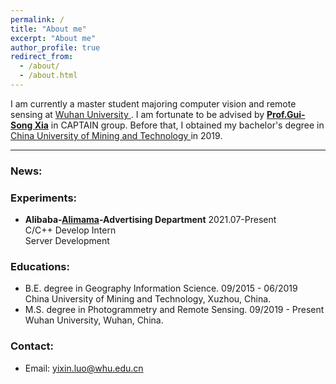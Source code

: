 ```yaml
---
permalink: /
title: "About me"
excerpt: "About me"
author_profile: true
redirect_from: 
  - /about/
  - /about.html
---
```



I am currently a master student majoring computer vision and remote sensing at <a href="https://www.whu.edu.cn/" target="_blank"> Wuhan University </a>. I am fortunate to be advised by [**Prof.Gui-Song Xia**](http://www.captain-whu.com/xia.html) in CAPTAIN group. Before that, I obtained my bachelor's degree in <a href="https://www.cumt.edu.cn/" target="_blank"> China University of Mining and Technology </a>in 2019.
  
  
---
### News:
<!-- * 2021.03 One paper is accepted to **CVPR 2021**. -->
  
### Experiments:
* **Alibaba-<a href="https://www.alimama.com">Alimama</a>-Advertising Department** 2021.07-Present  
  C/C++ Develop Intern  
  Server Development

### Educations:
* B.E. degree in Geography Information Science. 09/2015 - 06/2019  
  China University of Mining and Technology, Xuzhou, China.
* M.S. degree in Photogrammetry and Remote Sensing. 09/2019 - Present  
  Wuhan University, Wuhan, China.

### Contact:
- Email: yixin.luo@whu.edu.cn



